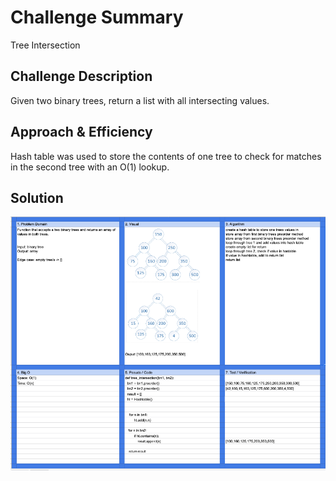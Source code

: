 # Challenge Summary

Tree Intersection

## Challenge Description

Given two binary trees, return a list with all intersecting values.

## Approach & Efficiency

Hash table was used to store the contents of one tree to check for matches in the second tree with an O(1) lookup.

## Solution

![Whiteboard Image](../../assets/tree_intersection.png)